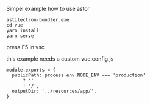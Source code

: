 Simpel example how to use astor



```
astilectron-bundler.exe
cd vue
yarn install
yarn serve

```

press F5 in vsc


this example needs a custom vue.config.js 

```
module.exports = {
  publicPath: process.env.NODE_ENV === 'production'
      ? ''
      : '/',
  outputDir: '../resources/app/',
}
```
